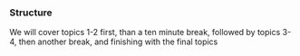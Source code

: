 ### Structure
We will cover topics 1-2 first, than a ten minute break, followed by topics 3-4, 
then another break, and finishing with the final topics
